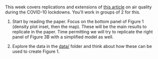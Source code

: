 This week covers replications and extensions of [this article](https://www.pnas.org/doi/10.1073/pnas.2006853117#sec-1) on air quality during the COVID-10 lockdowns. You'll work in groups of 2 for this.

1. Start by reading the paper. Focus on the bottom panel of Figure 1 (density plot inset, then the map). These will be the main results to replicate in the paper. Time permitting we will try to replicate the right panel of Figure 3B with a simplified model as well.

2. Explore the data in the [data/](data/) folder and think about how these can be used to create Figure 1.

<!--

3. Sketch out a plan for how you can use these data sets to get the results in the paper and write reproducible code to create the results in the paper. Follow the template for the [ngrams assignment](../week3/ngrams) in organizing your code. For instance, you might want a file called `01_download_covid_case_counts.sh` to download the data for NYC case counts to a `data/` subdirectory in your repository. Do all of your work in your group's project repository, which you have direct read/write access to (no need to fork and issue pull requests, etc.):

    * https://github.com/msr-ds3/air-quality-2023-group-1
    * https://github.com/msr-ds3/air-quality-2023-group-2
    * https://github.com/msr-ds3/air-quality-2023-group-3
    * https://github.com/msr-ds3/air-quality-2023-group-4
    * https://github.com/msr-ds3/air-quality-2023-group-5
    * https://github.com/msr-ds3/air-quality-2023-group-6

4. From here think about extensions to the article. Each group will probably come up with different questions to ask of the data. Write down the questions your group is interested in along with a plan for how you can tackle them with the data you have. 

6. Write one Rmarkdown notebook file that contains all of your results, including the replications and your extension. Commit the source code and rendered notebook to your group's Github repository (links for that coming soon), with a README that explains what each file does.

-->